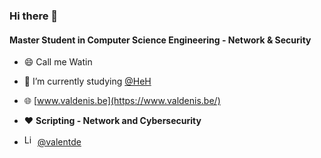 ### Hi there 👋


#### Master Student in Computer Science Engineering - Network & Security

- 😄 Call me Watin

- 🔭 I’m currently studying [@HeH](https://www.heh.be)

- 🌐 [www.valdenis.be](https://www.valdenis.be/)

- :heart: **Scripting - Network and Cybersecurity**

- <img width="17px" height="17px" alt="LinkedIn logo" src="https://upload.wikimedia.org/wikipedia/commons/thumb/c/ca/LinkedIn_logo_initials.png/768px-LinkedIn_logo_initials.png" />  [@valentde](https://www.linkedin.com/in/valentde/)

<!--
**GitWatin/GitWatin** is a ✨ _special_ ✨ repository because its `README.md` (this file) appears on your GitHub profile.

Here are some ideas to get you started:

- 🔭 I’m currently working on ...
- 🌱 I’m currently learning ...
- 👯 I’m looking to collaborate on ...
- 🤔 I’m looking for help with ...
- 💬 Ask me about ...
- 📫 How to reach me: ...
- 😄 Pronouns: ...
- ⚡ Fun fact: ...
-->
